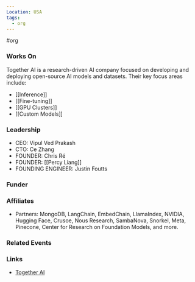 ```yaml
---
Location: USA
tags:
  - org
---
```

#org

### Works On
Together AI is a research-driven AI company focused on developing and deploying open-source AI models and datasets. Their key focus areas include:
- [[Inference]]
- [[Fine-tuning]]
- [[GPU Clusters]]
- [[Custom Models]]

### Leadership
- CEO: Vipul Ved Prakash
- CTO: Ce Zhang
- FOUNDER: Chris Ré
- FOUNDER: [[Percy Liang]]
- FOUNDING ENGINEER: Justin Foutts

### Funder


### Affiliates
- Partners: MongoDB, LangChain, EmbedChain, LlamaIndex, NVIDIA, Hugging Face, Crusoe, Nous Research, SambaNova, Snorkel, Meta, Pinecone, Center for Research on Foundation Models, and more.

### Related Events


### Links
- [Together AI](https://together.ai)
